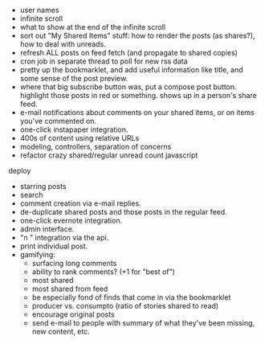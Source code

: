 - user names
- infinite scroll
- what to show at the end of the infinite scroll
- sort out "My Shared Items" stuff: how to render the posts (as shares?), how to deal with unreads.
- refresh ALL posts on feed fetch (and propagate to shared copies)
- cron job in separate thread to poll for new rss data
- pretty up the bookmarklet, and add useful information like title, and some sense of the post preview.
- where that big subscribe button was, put a compose post button. highlight those posts in red or something. shows up in a person's share feed.
- e-mail notifications about comments on your shared items, or on items you've commented on.
- one-click instapaper integration.
- 400s of content using relative URLs
- modeling, controllers, separation of concerns
- refactor crazy shared/regular unread count javascript

deploy

- starring posts
- search
- comment creation via e-mail replies.
- de-duplicate shared posts and those posts in the regular feed.
- one-click evernote integration.
- admin interface.
- "n <note>" integration via the api.
- print individual post.
- gamifying:
	- surfacing long comments
	- ability to rank comments? (+1 for "best of")
	- most shared
	- most shared from feed
	- be especially fond of finds that come in via the bookmarklet
	- producer vs. consumpto (ratio of stories shared to read)
	- encourage original posts
	- send e-mail to people with summary of what they've been missing, new content, etc.